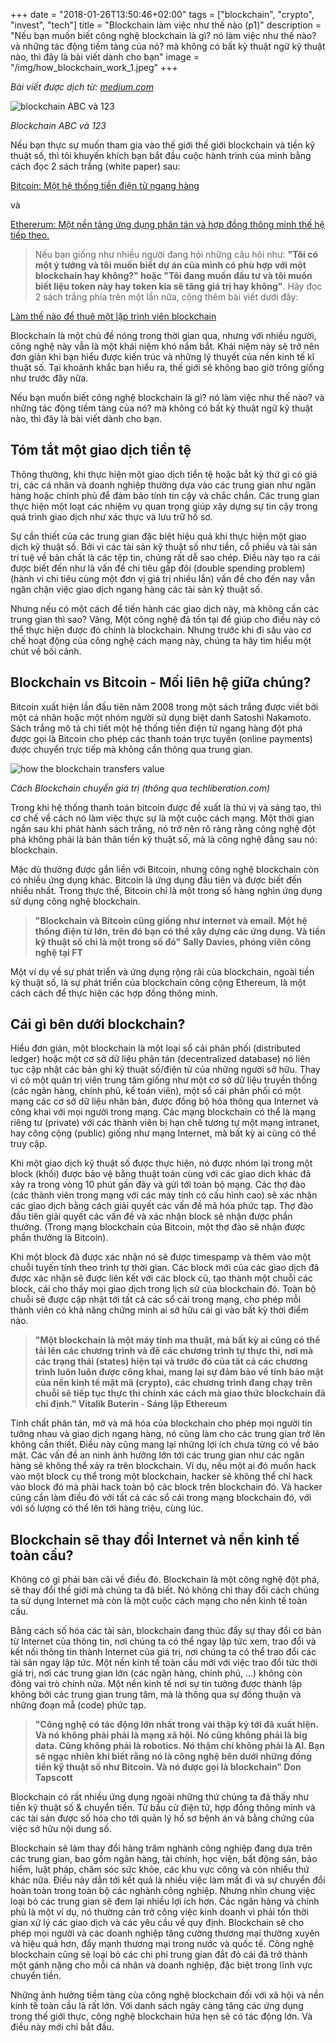 +++
date = "2018-01-26T13:50:46+02:00"
tags = ["blockchain", "crypto", "invest", "tech"]
title = "Blockchain làm việc như thế nào (p1)"
description = "Nếu bạn muốn biết công nghệ blockchain là gì? nó làm việc như thế nào? và những tác động tiềm tàng của nó? mà không có bất kỳ thuật ngữ kỹ thuật nào, thì đây là bài viết dành cho bạn"
image = "/img/how_blockchain_work_1.jpeg"
+++

*Bài viết được dịch từ: [medium.com](https://medium.com/blockchain-review/how-does-the-blockchain-work-for-dummies-explained-simply-9f94d386e093)*

![blockchain ABC và 123](https://cdn-images-1.medium.com/max/720/1*FruX92C_kTF9GZi_gsHANA.jpeg)

*Blockchain ABC và 123*

Nếu bạn thực sự muốn tham gia vào thế giới thế giới blockchain và tiền kỹ thuật số, thì tôi khuyến khích bạn bắt đầu cuộc hành trình của mình bằng cách đọc 2 sách trắng (white paper) sau:

[Bitcoin: Một hệ thống tiền điện tử ngang hàng](https://bitcoin.org/bitcoin.pdf)

và

[Ethererum: Một nền tảng ứng dụng phân tán và hợp đồng thông minh thế hệ tiếp theo.](https://github.com/ethereum/wiki/wiki/White-Paper)

> Nếu bạn giống như nhiều người đang hỏi những câu  hỏi như: **"Tôi có một ý tưởng và tôi muốn biết dự án của mình có phù hợp với một blockchain hay không?" hoặc "Tôi đang muốn đầu tư và tôi muốn biết liệu token này hay token kia sẽ tăng giá trị hay không"**. Hãy đọc 2 sách trắng phía trên một lần nữa, cộng thêm bài viết dưới đây:

[Làm thế nào để thuê một lập trình viên blockchain](http://https://medium.com/@zachpiester/how-to-find-and-hire-a-blockchain-ethereum-and-hyperledger-developer-9d642c93e0e1)

Blockchain là một chủ đề nóng trong thời gian qua, nhưng với nhiều người, công nghệ này vẫn là một khái niệm khó nắm bắt. Khái niệm này sẽ trở nên đơn giản khi bạn hiểu được kiến trúc và những lý thuyết của nền kinh tế kĩ thuật số. Tại khoảnh khắc bạn hiểu ra, thế giới sẽ không bao giờ trông giống như trước đây nữa.

Nếu bạn muốn biết công nghệ blockchain là gì? nó làm việc như thế nào? và những tác động tiềm tàng của nó? mà không có bất kỳ thuật ngữ kỹ thuật nào, thì đây là bài viết dành cho bạn.

## Tóm tắt một giao dịch tiền tệ

Thông thường, khi thực hiện một giao dịch tiền tệ hoặc bắt kỳ thứ gì có giá trị, các cá nhân và doanh nghiệp thường dựa vào các trung gian như ngân hàng hoặc chính phủ để đảm bảo tính tin cậy và chắc chắn. Các trung gian thực hiện một loạt các nhiệm vụ quan trọng giúp xây dựng sự tin cậy trong quá trình giao dịch như xác thực và lưu trữ hồ sơ.

Sự cần thiết của các trung gian đặc biệt hiệu quả khi thực hiện một giao dịch kỹ thuật số. Bởi vì các tài sản kỹ thuật số như tiền, cổ phiếu và tài sản trí tuệ về bản chất là các tệp tin, chúng rất dễ sao chép. Điều này tạo ra cái được biết đến như là vấn đề chi tiêu gấp đôi (double spending problem) (hành vi chi tiêu cùng một đơn vị giá trị nhiều lần) vấn đề cho đến nay vẫn ngăn chặn việc giao dịch ngang hàng các tài sản kỹ thuật số.

Nhưng nếu có một cách để tiến hành các giao dịch này, mà không cần các trung gian thì sao? Vâng, Một công nghệ đã tồn tại để giúp cho điều này có thể thực hiện được đó chính là blockchain. Nhưng trước khi đi sâu vào cơ chế hoạt động của công nghệ cách mạng này, chúng ta hãy tìm hiểu một chút về bối cảnh.

## Blockchain vs Bitcoin - Mối liên hệ giữa chúng?

Bitcoin xuất hiện lần đầu tiên năm 2008 trong một sách trắng được viết bởi một cá nhân hoặc một nhóm người sử dụng biệt danh Satoshi Nakamoto. Sách trắng mô tả chi tiết một hệ thống tiền điện tử ngang hàng đột phá được gọi là Bitcoin cho phép các thanh toán trực tuyến (online payments) được chuyển trực tiếp mà không cần thông qua trung gian.

![how the blockchain transfers value](https://cdn-images-1.medium.com/max/720/0*oCGnf1hsNrDv8wdE.)

*Cách Blockchain chuyển giá trị (thông qua techliberation.com)*

Trong khi hệ thống thanh toán bitcoin được đề xuất là thú vị và sáng tạo, thì cơ chế về cách nó làm việc thực sự là một cuộc cách mạng. Một thời gian ngắn sau khi phát hành sách trắng, nó trở nên rõ ràng rằng công nghệ đột phá không phải là bản thân tiền kỹ thuật số, mà là công nghệ đằng sau nó: blockchain.

Mặc dù thường được gắn liền với Bitcoin, nhưng công nghệ blockchain còn có nhiều ứng dụng khác. Bitcoin là ứng dụng đầu tiên và được biết đến nhiều nhất. Trong thực thế, Bitcoin chỉ là một trong số hàng nghìn ứng dụng sử dụng công nghệ blockchain.

>**"Blockchain và Bitcoin cũng giống như internet và email. Một hệ thống điện tử lớn, trên đó bạn có thể xây dựng các ứng dụng. Và tiền kỹ thuật số chỉ là một trong số đó" Sally Davies, phóng viên công nghệ tại FT** 

Một ví dụ về sự phát triển và ứng dụng rộng rãi của blockchain, ngoài tiền kỹ thuật số, là sự phát triển của blockchain công cộng Ethereum, là một cách cách để thực hiện các hợp đồng thông minh.

## Cái gì bên dưới blockchain?

Hiểu đơn giản, một blockchain là một loại sổ cái phân phối (distributed ledger) hoặc một cơ sở dữ liệu phân tán (decentralized database) nó liên tục cập nhật các bản ghi kỹ thuật số/điện tử của những người sở hữu. Thay vì có một quản trị viên trung tâm giống như một cơ sở dữ liệu truyền thống (các ngân hàng, chính phủ, kế toán viên), một sổ cái phân phối có một mạng các cơ sở dữ liệu nhân bản, được đồng bộ hóa thông qua Internet và công khai với mọi người trong mạng. Các mạng blockchain có thể là mạng riêng tư (private) với các thành viên bị hạn chế tương tự một mạng intranet, hay công cộng (public) giống như mạng Internet, mà bất kỳ ai cũng có thể truy cập.

Khi một giao dịch kỹ thuật số được thực hiện, nó được nhóm lại trong một block (khối) được bảo vệ bằng thuật toán cùng với các giao dich khác đã xảy ra trong vòng 10 phút gần đây và gửi tới toàn bộ mạng. Các thợ đào (các thành viên trong mạng với các máy tính có cấu hình cao) sẽ xác nhận các giao dịch bằng cách giải quyết các vấn đề mã hóa phức tạp. Thợ đào đầu tiên giải quyết các vấn đề và xác nhận block sẽ nhận được phần thưởng. (Trong mạng blockchain của Bitcoin, một thợ đào sẽ nhận được phần thưởng là Bitcoin).

Khi một block đã được xác nhận nó sẽ được timespamp và thêm vào một chuỗi tuyến tính theo trình tự thời gian. Các block mới của các giao dịch đã được xác nhận sẽ được liên kết với các block cũ, tạo thành một chuỗi các block, cái cho thấy mọi giao dịch trong lịch sử của blockchain đó. Toàn bộ chuỗi sẽ được cập nhật tới tất cả các sổ cái trong mạng, cho phép mỗi thành viên có khả năng chứng minh ai sở hữu cái gì vào bất kỳ thời điểm nào.

>**"Một blockchain là một máy tính ma thuật, mà bất kỳ ai cũng có thể tải lên các chương trình và để các chương trình tự thực thi, nơi mà các trạng thái (states) hiện tại và trước đó của tất cả các chương trình luôn luôn được công khai, mang lại sự đảm bảo về tính bảo mật của nền kinh tế mật mã (crypto), các chương trình đang chạy trên chuỗi sẽ tiếp tục thực thi chính xác cách mà giao thức blockchain đã chỉ định." Vitalik Buterin - Sáng lập Ethereum**

Tính chất phân tán, mở và mã hóa của blockchain cho phép mọi người tin tưởng nhau và giao dịch ngang hàng, nó cũng làm cho các trung gian trở lên không cần thiết. Điều này cũng mang lại những lợi ích chưa từng có về bảo mật. Các vấn đề an ninh ảnh hưởng lớn tới các trung gian như các ngân hàng sẽ không thể xảy ra trên blockchain. Ví dụ, nếu một ai đó muốn hack vào một block cụ thể trong một blockchain, hacker sẽ không thể chỉ hack vào block đó mà phải hack toàn bộ các block trên blockchain đó. Và hacker cũng cần làm điều đó với tất cả các sổ cái trong mạng blockchain đó, với với số lượng có thể lên tới hàng triệu, cùng lúc.

## Blockchain sẽ thay đổi Internet và nền kinh tế toàn cầu?

Không có gì phải bàn cãi về điều đó. Blockchain là một công nghệ đột phá, sẽ thay đổi thế giới mà chúng ta đã biết. Nó không chỉ thay đổi cách chúng ta sử dụng Internet mà còn là một cuộc cách mạng cho nền kinh tế toàn cầu.

Bằng cách số hóa các tài sản, blockchain đang thúc đẩy sự thay đổi cơ bản từ Internet của thông tin, nơi chúng ta có thể ngay lập tức xem, trao đổi và kết nối thông tin thành Internet của giá trị, nơi chúng ta có thể trao đổi các tài sản ngay lập tức. Một nền kinh tế toàn cầu mới với việc trao đổi tức thời giá trị, nơi các trung gian lớn (các ngân hàng, chính phủ, ...) không còn đóng vai trò chính nữa. Một nền kinh tế nơi sự tin tưởng được thành lập không bởi các trung gian trung tâm, mà là thông qua sự đồng thuận và những đoạn mẵ (code) phức tạp.

>**"Công nghệ có tác động lớn nhất trong vài thập kỷ tới đã xuất hiện. Và nó không phải phải là mạng xã hội. Nó cũng không phải là big data. Cũng không phải là robotics. Nó thậm chí không phải là AI. Bạn sẽ ngạc nhiên khi biết rằng nó là công nghệ bên dưới những đồng tiền kỹ thuật số như Bitcoin. Và nó được gọi là blockchain" Don Tapscott**

Blockchain có rất nhiều ứng dụng ngoài những thứ chúng ta đã thấy như tiền kỹ thuật số & chuyển tiền. Từ bầu cử điện tử, hợp đồng thông minh và các tài sản được số hóa cho tới quản lý hồ sơ bệnh án và bằng chứng của việc sở hữu nội dung số.

Blockchain sẽ làm thay đổi hàng trăm nghành công nghiệp đang dựa trên các trung gian, bao gồm ngân hàng, tài chính, học viện, bất động sản, bảo hiểm, luật pháp, chăm sóc sức khỏe, các khu vực công và còn nhiều thứ khác nữa. Điều này dẫn tới kết quả là nhiều việc làm mất đi và sự chuyển đổi hoàn toàn trong toàn bộ các nghành công nghiệp. Nhưng nhìn chung việc loại bỏ các trung gian sẽ đem lại nhiều lợi ích hơn. Các ngân hàng và chính phủ là một ví dụ, nó thường cản trở công việc kinh doanh vì phải tốn thời gian xử lý các giao dịch và các yêu cầu về quy định. Blockchain sẽ cho phép mọi người và các doanh nghiệp tăng cường thương mại thường xuyên và hiệu quả hơn, đẩy mạnh thương mại trong nước và quốc tế. Công nghệ blockchain cũng sẽ loại bỏ các chi phí trung gian đắt đỏ cái đã trở thành một gánh nặng cho mỗi cá nhân và doanh nghiệp, đặc biệt trong lĩnh vực chuyển tiền.

Những ảnh hưởng tiềm tàng của công nghệ blockchain đối với xã hội và nền kinh tế toàn cầu là rất lớn. Với danh sách ngày càng tăng các ứng dụng trong thế giới thực, công nghệ blockchain hứa hẹn sẽ có tác động lớn. Và điều này mới chỉ bắt đầu.







